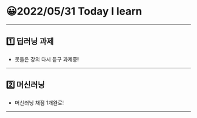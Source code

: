 # 😀2022/05/31 Today I learn
-------------------------
## 1️⃣ 딥러닝 과제
  * 못들은 강의 다시 듣구 과제중!
------------------------
## 2️⃣ 머신러닝
  * 머신러닝 채점 1개완료!
----------------------------
